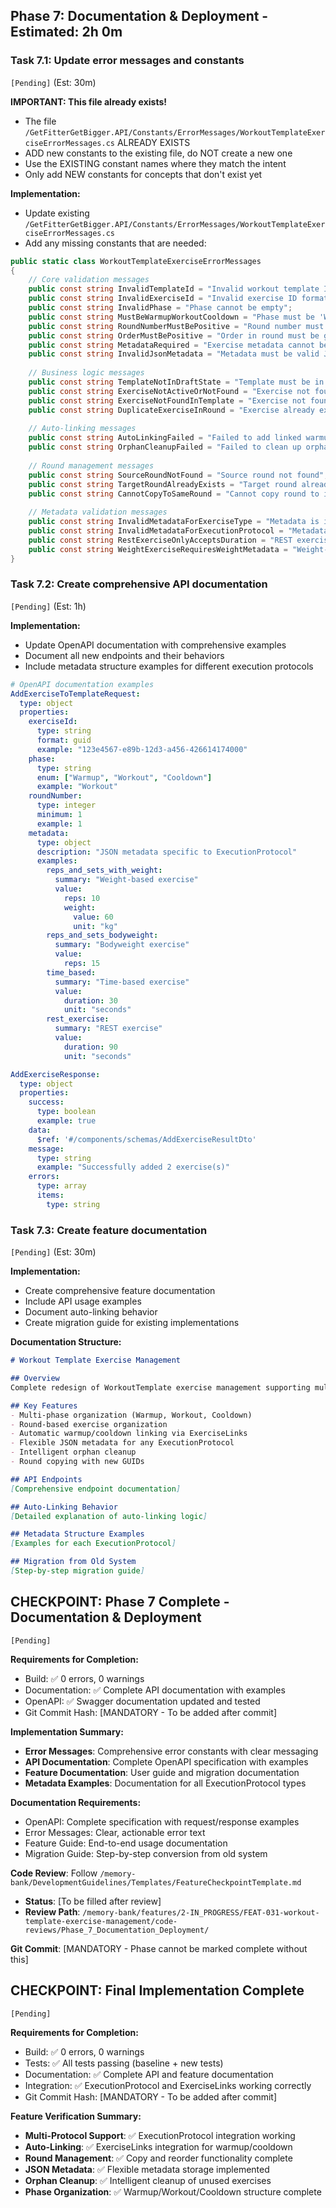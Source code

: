 ## Phase 7: Documentation & Deployment - Estimated: 2h 0m

### Task 7.1: Update error messages and constants
`[Pending]` (Est: 30m)

**IMPORTANT: This file already exists!**
- The file `/GetFitterGetBigger.API/Constants/ErrorMessages/WorkoutTemplateExerciseErrorMessages.cs` ALREADY EXISTS
- ADD new constants to the existing file, do NOT create a new one
- Use the EXISTING constant names where they match the intent
- Only add NEW constants for concepts that don't exist yet

**Implementation:**
- Update existing `/GetFitterGetBigger.API/Constants/ErrorMessages/WorkoutTemplateExerciseErrorMessages.cs`
- Add any missing constants that are needed:

```csharp
public static class WorkoutTemplateExerciseErrorMessages
{
    // Core validation messages
    public const string InvalidTemplateId = "Invalid workout template ID format";
    public const string InvalidExerciseId = "Invalid exercise ID format";
    public const string InvalidPhase = "Phase cannot be empty";
    public const string MustBeWarmupWorkoutCooldown = "Phase must be 'Warmup', 'Workout', or 'Cooldown'";
    public const string RoundNumberMustBePositive = "Round number must be greater than 0";
    public const string OrderMustBePositive = "Order in round must be greater than 0";
    public const string MetadataRequired = "Exercise metadata cannot be empty";
    public const string InvalidJsonMetadata = "Metadata must be valid JSON";
    
    // Business logic messages
    public const string TemplateNotInDraftState = "Template must be in Draft state to modify exercises";
    public const string ExerciseNotActiveOrNotFound = "Exercise not found or not active";
    public const string ExerciseNotFoundInTemplate = "Exercise not found in this template";
    public const string DuplicateExerciseInRound = "Exercise already exists in this round";
    
    // Auto-linking messages
    public const string AutoLinkingFailed = "Failed to add linked warmup/cooldown exercises";
    public const string OrphanCleanupFailed = "Failed to clean up orphaned exercises";
    
    // Round management messages
    public const string SourceRoundNotFound = "Source round not found";
    public const string TargetRoundAlreadyExists = "Target round already exists";
    public const string CannotCopyToSameRound = "Cannot copy round to itself";
    
    // Metadata validation messages
    public const string InvalidMetadataForExerciseType = "Metadata is invalid for this exercise type";
    public const string InvalidMetadataForExecutionProtocol = "Metadata is invalid for this execution protocol";
    public const string RestExerciseOnlyAcceptsDuration = "REST exercises only accept duration in metadata";
    public const string WeightExerciseRequiresWeightMetadata = "Weight-based exercises require weight in metadata";
}
```

### Task 7.2: Create comprehensive API documentation
`[Pending]` (Est: 1h)

**Implementation:**
- Update OpenAPI documentation with comprehensive examples
- Document all new endpoints and their behaviors
- Include metadata structure examples for different execution protocols

```yaml
# OpenAPI documentation examples
AddExerciseToTemplateRequest:
  type: object
  properties:
    exerciseId:
      type: string
      format: guid
      example: "123e4567-e89b-12d3-a456-426614174000"
    phase:
      type: string
      enum: ["Warmup", "Workout", "Cooldown"]
      example: "Workout"
    roundNumber:
      type: integer
      minimum: 1
      example: 1
    metadata:
      type: object
      description: "JSON metadata specific to ExecutionProtocol"
      examples:
        reps_and_sets_with_weight:
          summary: "Weight-based exercise"
          value:
            reps: 10
            weight:
              value: 60
              unit: "kg"
        reps_and_sets_bodyweight:
          summary: "Bodyweight exercise"
          value:
            reps: 15
        time_based:
          summary: "Time-based exercise"
          value:
            duration: 30
            unit: "seconds"
        rest_exercise:
          summary: "REST exercise"
          value:
            duration: 90
            unit: "seconds"

AddExerciseResponse:
  type: object
  properties:
    success:
      type: boolean
      example: true
    data:
      $ref: '#/components/schemas/AddExerciseResultDto'
    message:
      type: string
      example: "Successfully added 2 exercise(s)"
    errors:
      type: array
      items:
        type: string
```

### Task 7.3: Create feature documentation
`[Pending]` (Est: 30m)

**Implementation:**
- Create comprehensive feature documentation
- Include API usage examples
- Document auto-linking behavior
- Create migration guide for existing implementations

**Documentation Structure:**
```markdown
# Workout Template Exercise Management

## Overview
Complete redesign of WorkoutTemplate exercise management supporting multiple execution protocols with intelligent auto-linking.

## Key Features
- Multi-phase organization (Warmup, Workout, Cooldown)
- Round-based exercise organization
- Automatic warmup/cooldown linking via ExerciseLinks
- Flexible JSON metadata for any ExecutionProtocol
- Intelligent orphan cleanup
- Round copying with new GUIDs

## API Endpoints
[Comprehensive endpoint documentation]

## Auto-Linking Behavior
[Detailed explanation of auto-linking logic]

## Metadata Structure Examples
[Examples for each ExecutionProtocol]

## Migration from Old System
[Step-by-step migration guide]
```

## CHECKPOINT: Phase 7 Complete - Documentation & Deployment
`[Pending]`

**Requirements for Completion:**
- Build: ✅ 0 errors, 0 warnings
- Documentation: ✅ Complete API documentation with examples
- OpenAPI: ✅ Swagger documentation updated and tested
- Git Commit Hash: [MANDATORY - To be added after commit]

**Implementation Summary:**
- **Error Messages**: Comprehensive error constants with clear messaging
- **API Documentation**: Complete OpenAPI specification with examples
- **Feature Documentation**: User guide and migration documentation
- **Metadata Examples**: Documentation for all ExecutionProtocol types

**Documentation Requirements:**
- OpenAPI: Complete specification with request/response examples
- Error Messages: Clear, actionable error text
- Feature Guide: End-to-end usage documentation
- Migration Guide: Step-by-step conversion from old system

**Code Review**: Follow `/memory-bank/DevelopmentGuidelines/Templates/FeatureCheckpointTemplate.md`
- **Status**: [To be filled after review]
- **Review Path**: `/memory-bank/features/2-IN_PROGRESS/FEAT-031-workout-template-exercise-management/code-reviews/Phase_7_Documentation_Deployment/`

**Git Commit**: [MANDATORY - Phase cannot be marked complete without this]

## CHECKPOINT: Final Implementation Complete
`[Pending]`

**Requirements for Completion:**
- Build: ✅ 0 errors, 0 warnings
- Tests: ✅ All tests passing (baseline + new tests)
- Documentation: ✅ Complete API and feature documentation
- Integration: ✅ ExecutionProtocol and ExerciseLinks working correctly
- Git Commit Hash: [MANDATORY - To be added after commit]

**Feature Verification Summary:**
- **Multi-Protocol Support**: ✅ ExecutionProtocol integration working
- **Auto-Linking**: ✅ ExerciseLinks integration for warmup/cooldown
- **Round Management**: ✅ Copy and reorder functionality complete
- **JSON Metadata**: ✅ Flexible metadata storage implemented
- **Orphan Cleanup**: ✅ Intelligent cleanup of unused exercises
- **Phase Organization**: ✅ Warmup/Workout/Cooldown structure complete